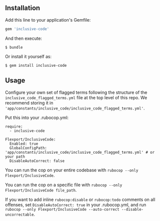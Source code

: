 ## Installation

Add this line to your application's Gemfile:

```ruby
gem 'inclusive-code'
```

And then execute:

    $ bundle

Or install it yourself as:

    $ gem install inclusive-code

## Usage
Configure your own set of flagged terms following the structure of the `inclusive_code_flagged_terms.yml` file at the top level of this repo. We recommend storing it in `'app/constants/inclusive_code/inclusive_code_flagged_terms.yml'`.

Put this into your .rubocop.yml:

```
require:
  - inclusive-code

Flexport/InclusiveCode:
  Enabled: true
  GlobalConfigPath: 'app/constants/inclusive_code/inclusive_code_flagged_terms.yml' # or your path
  DisableAutoCorrect: false
```

You can run the cop on your entire codebase with `rubocop --only Flexport/InclusiveCode`. 

You can run the cop on a specific file with `rubocop --only Flexport/InclusiveCode file_path`.

If you want to add inline `rubocop:disable` or `rubocop:todo` comments on all offenses, set `DisableAutoCorrect: true` in your .rubocop.yml, and run `rubocop --only Flexport/InclusiveCode --auto-correct --disable-uncorrectable`.
